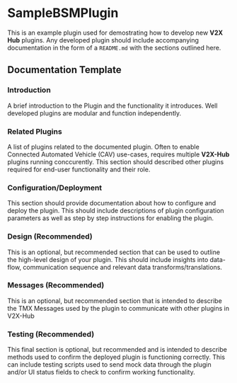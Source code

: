 # SampleBSMPlugin

This is an example plugin used for demostrating how to develop new **V2X Hub** plugins. Any developed plugin should include accompanying documentation in the form of a `README.md` with the sections outlined here.

## Documentation Template

### Introduction

A brief introduction to the Plugin and the functionality it introduces. Well developed plugins are modular and function independently.

### Related Plugins

A list of plugins related to the documented plugin. Often to enable Connected Automated Vehicle (CAV) use-cases, requires multiple **V2X-Hub**  plugins running conccurently. This section should described other plugins required for end-user functionality and their role.

### Configuration/Deployment

This section should provide documentation about how to configure and deploy the  plugin. This should include descriptions of plugin configuration parameters as well as step by step instructions for enabling the plugin.

### Design (Recommended)

This is an optional, but recommended section that can be used to outline the high-level design of your plugin. This should include insights into data-flow, communication sequence and relevant data transforms/translations.

### Messages (Recommended)

This is an optional, but recommended section that is intended to describe the TMX Messages used by the plugin to communicate with other plugins in V2X-Hub

### Testing (Recommended)

This final section is optional, but recommended and is intended to describe methods used to confirm the deployed plugin is functioning correctly. This can include testing scripts used to send mock data through the plugin and/or UI status fields to check to confirm working functionality.
